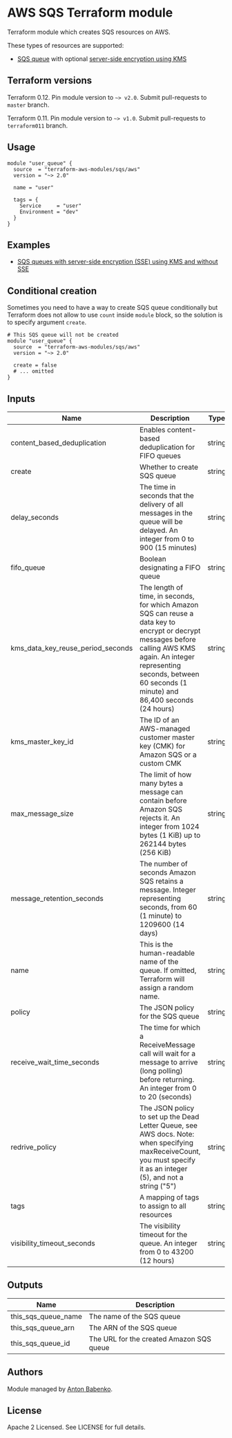 # AWS SQS Terraform module

Terraform module which creates SQS resources on AWS.

These types of resources are supported:

* [SQS queue](https://www.terraform.io/docs/providers/aws/r/sqs_queue.html) with optional [server-side encryption using KMS](https://docs.aws.amazon.com/AWSSimpleQueueService/latest/SQSDeveloperGuide/sqs-server-side-encryption.html)

## Terraform versions

Terraform 0.12. Pin module version to `~> v2.0`. Submit pull-requests to `master` branch.

Terraform 0.11. Pin module version to `~> v1.0`. Submit pull-requests to `terraform011` branch.

## Usage

```hcl
module "user_queue" {
  source  = "terraform-aws-modules/sqs/aws"
  version = "~> 2.0"

  name = "user"

  tags = {
    Service     = "user"
    Environment = "dev"
  }
}
```

## Examples

* [SQS queues with server-side encryption (SSE) using KMS and without SSE](https://github.com/terraform-aws-modules/terraform-aws-sqs/tree/master/examples/complete)


## Conditional creation

Sometimes you need to have a way to create SQS queue conditionally but Terraform does not allow to use `count` inside `module` block, so the solution is to specify argument `create`.

```hcl
# This SQS queue will not be created
module "user_queue" {
  source  = "terraform-aws-modules/sqs/aws"
  version = "~> 2.0"

  create = false
  # ... omitted
}
```

<!-- BEGINNING OF PRE-COMMIT-TERRAFORM DOCS HOOK -->

## Inputs

| Name | Description | Type | Default | Required |
|------|-------------|:----:|:-----:|:-----:|
| content_based_deduplication | Enables content-based deduplication for FIFO queues | string | `false` | no |
| create | Whether to create SQS queue | string | `true` | no |
| delay_seconds | The time in seconds that the delivery of all messages in the queue will be delayed. An integer from 0 to 900 (15 minutes) | string | `0` | no |
| fifo_queue | Boolean designating a FIFO queue | string | `false` | no |
| kms_data_key_reuse_period_seconds | The length of time, in seconds, for which Amazon SQS can reuse a data key to encrypt or decrypt messages before calling AWS KMS again. An integer representing seconds, between 60 seconds (1 minute) and 86,400 seconds (24 hours) | string | `300` | no |
| kms_master_key_id | The ID of an AWS-managed customer master key (CMK) for Amazon SQS or a custom CMK | string | `` | no |
| max_message_size | The limit of how many bytes a message can contain before Amazon SQS rejects it. An integer from 1024 bytes (1 KiB) up to 262144 bytes (256 KiB) | string | `262144` | no |
| message_retention_seconds | The number of seconds Amazon SQS retains a message. Integer representing seconds, from 60 (1 minute) to 1209600 (14 days) | string | `345600` | no |
| name | This is the human-readable name of the queue. If omitted, Terraform will assign a random name. | string | `` | no |
| policy | The JSON policy for the SQS queue | string | `` | no |
| receive_wait_time_seconds | The time for which a ReceiveMessage call will wait for a message to arrive (long polling) before returning. An integer from 0 to 20 (seconds) | string | `0` | no |
| redrive_policy | The JSON policy to set up the Dead Letter Queue, see AWS docs. Note: when specifying maxReceiveCount, you must specify it as an integer (5), and not a string ("5") | string | `` | no |
| tags | A mapping of tags to assign to all resources | string | `<map>` | no |
| visibility_timeout_seconds | The visibility timeout for the queue. An integer from 0 to 43200 (12 hours) | string | `30` | no |

## Outputs

| Name | Description |
|------|-------------|
| this_sqs_queue_name | The name of the SQS queue |
| this_sqs_queue_arn | The ARN of the SQS queue |
| this_sqs_queue_id | The URL for the created Amazon SQS queue |

<!-- END OF PRE-COMMIT-TERRAFORM DOCS HOOK -->

## Authors

Module managed by [Anton Babenko](https://github.com/antonbabenko).

## License

Apache 2 Licensed. See LICENSE for full details.
